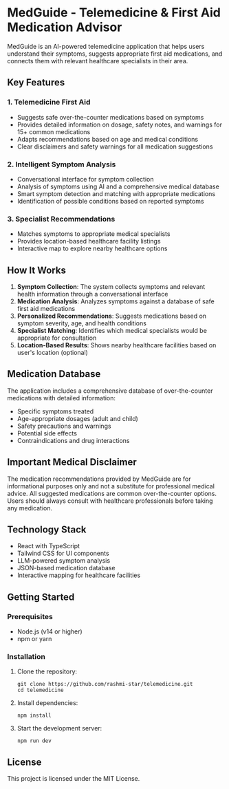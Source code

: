 # MedGuide - Telemedicine & First Aid Medication Advisor

MedGuide is an AI-powered telemedicine application that helps users understand their symptoms, suggests appropriate first aid medications, and connects them with relevant healthcare specialists in their area.

## Key Features

### 1. Telemedicine First Aid
- Suggests safe over-the-counter medications based on symptoms
- Provides detailed information on dosage, safety notes, and warnings for 15+ common medications
- Adapts recommendations based on age and medical conditions
- Clear disclaimers and safety warnings for all medication suggestions

### 2. Intelligent Symptom Analysis
- Conversational interface for symptom collection
- Analysis of symptoms using AI and a comprehensive medical database
- Smart symptom detection and matching with appropriate medications
- Identification of possible conditions based on reported symptoms

### 3. Specialist Recommendations
- Matches symptoms to appropriate medical specialists
- Provides location-based healthcare facility listings
- Interactive map to explore nearby healthcare options

## How It Works

1. **Symptom Collection**: The system collects symptoms and relevant health information through a conversational interface
2. **Medication Analysis**: Analyzes symptoms against a database of safe first aid medications
3. **Personalized Recommendations**: Suggests medications based on symptom severity, age, and health conditions
4. **Specialist Matching**: Identifies which medical specialists would be appropriate for consultation
5. **Location-Based Results**: Shows nearby healthcare facilities based on user's location (optional)

## Medication Database

The application includes a comprehensive database of over-the-counter medications with detailed information:
- Specific symptoms treated
- Age-appropriate dosages (adult and child)
- Safety precautions and warnings
- Potential side effects
- Contraindications and drug interactions

## Important Medical Disclaimer

The medication recommendations provided by MedGuide are for informational purposes only and not a substitute for professional medical advice. All suggested medications are common over-the-counter options. Users should always consult with healthcare professionals before taking any medication.

## Technology Stack

- React with TypeScript
- Tailwind CSS for UI components
- LLM-powered symptom analysis
- JSON-based medication database
- Interactive mapping for healthcare facilities

## Getting Started

### Prerequisites
- Node.js (v14 or higher)
- npm or yarn

### Installation
1. Clone the repository:
   ```
   git clone https://github.com/rashmi-star/telemedicine.git
   cd telemedicine
   ```

2. Install dependencies:
   ```
   npm install
   ```

3. Start the development server:
   ```
   npm run dev
   ```

## License

This project is licensed under the MIT License. 
